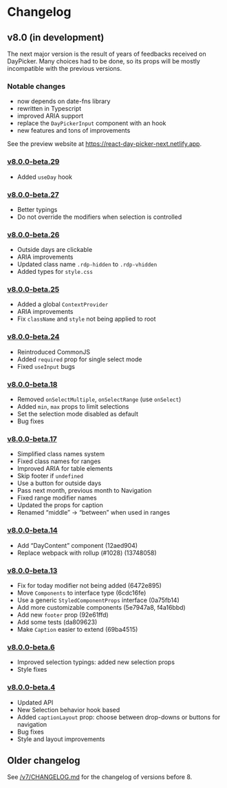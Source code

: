 # Changelog

## v8.0 (in development)

The next major version is the result of years of feedbacks received on
DayPicker. Many choices had to be done, so its props will be mostly incompatible
with the previous versions.

### Notable changes

- now depends on date-fns library
- rewritten in Typescript
- improved ARIA support
- replace the `DayPickerInput` component with an hook
- new features and tons of improvements

See the preview website at https://react-day-picker-next.netlify.app.

### [v8.0.0-beta.29](https://github.com/gpbl/react-day-picker/tree/v8.0.0-beta.29)

- Added `useDay` hook

### [v8.0.0-beta.27](https://github.com/gpbl/react-day-picker/tree/v8.0.0-beta.27)

- Better typings
- Do not override the modifiers when selection is controlled

### [v8.0.0-beta.26](https://github.com/gpbl/react-day-picker/tree/v8.0.0-beta.26)

- Outside days are clickable
- ARIA improvements
- Updated class name `.rdp-hidden` to `.rdp-vhidden`
- Added types for `style.css`

### [v8.0.0-beta.25](https://github.com/gpbl/react-day-picker/tree/v8.0.0-beta.25)

- Added a global `ContextProvider`
- ARIA improvements
- Fix `className` and `style` not being applied to root

### [v8.0.0-beta.24](https://github.com/gpbl/react-day-picker/tree/v8.0.0-beta.24)

- Reintroduced CommonJS
- Added `required` prop for single select mode
- Fixed `useInput` bugs

### [v8.0.0-beta.18](https://github.com/gpbl/react-day-picker/tree/v8.0.0-beta.18)

- Removed `onSelectMultiple`, `onSelectRange` (use `onSelect`)
- Added `min`, `max` props to limit selections
- Set the selection mode disabled as default
- Bug fixes

### [v8.0.0-beta.17](https://github.com/gpbl/react-day-picker/tree/v8.0.0-beta.17)

- Simplified class names system
- Fixed class names for ranges
- Improved ARIA for table elements
- Skip footer if `undefined`
- Use a button for outside days
- Pass next month, previous month to Navigation
- Fixed range modifier names
- Updated the props for caption
- Renamed “middle” → “between” when used in ranges

### [v8.0.0-beta.14](https://github.com/gpbl/react-day-picker/tree/v8.0.0-beta.14)

- Add “DayContent” component (12aed904)
- Replace webpack with rollup (#1028) (13748058)

### [v8.0.0-beta.13](https://github.com/gpbl/react-day-picker/tree/v8.0.0-beta.13)

- Fix for today modifier not being added (6472e895)
- Move `Components` to interface type (6cdc16fe)
- Use a generic `StyledComponentProps` interface (0a75fb14)
- Add more customizable components (5e7947a8, f4a16bbd)
- Add new `footer` prop (92e61ffd)
- Add some tests (da809623)
- Make `Caption` easier to extend (69ba4515)

### [v8.0.0-beta.6](https://github.com/gpbl/react-day-picker/tree/v8.0.0-beta.6)

- Improved selection typings: added new selection props
- Style fixes

### [v8.0.0-beta.4](https://github.com/gpbl/react-day-picker/tree/v8.0.0-beta.4)

- Updated API
- New Selection behavior hook based
- Added `captionLayout` prop: choose between drop-downs or buttons for navigation
- Bug fixes
- Style and layout improvements

## Older changelog

See [/v7/CHANGELOG.md](https://github.com/gpbl/react-day-picker/blob/v7/CHANGELOG.md) for the changelog of versions before 8.
